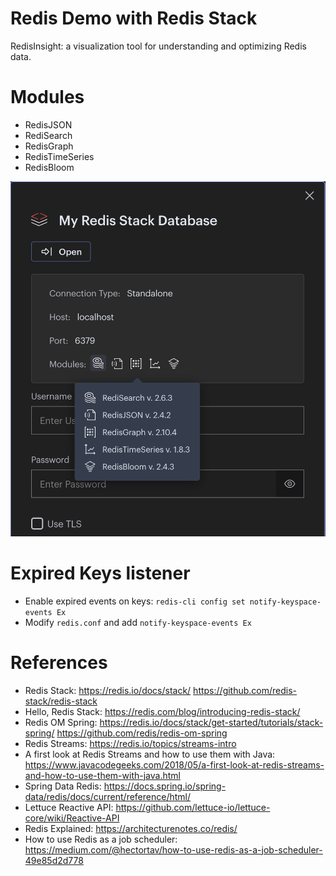Redis Demo with Redis Stack
===============================

RedisInsight: a visualization tool for understanding and optimizing Redis data.

# Modules

* RedisJSON
* RediSearch 
* RedisGraph
* RedisTimeSeries
* RedisBloom

![Redis Stack](redis-stack.png)
            
# Expired Keys listener

* Enable expired events on keys: `redis-cli config set notify-keyspace-events Ex` 
* Modify `redis.conf` and add `notify-keyspace-events Ex`

# References
       
* Redis Stack: https://redis.io/docs/stack/ https://github.com/redis-stack/redis-stack
* Hello, Redis Stack: https://redis.com/blog/introducing-redis-stack/
* Redis OM Spring: https://redis.io/docs/stack/get-started/tutorials/stack-spring/ https://github.com/redis/redis-om-spring
* Redis Streams: https://redis.io/topics/streams-intro
* A first look at Redis Streams and how to use them with Java: https://www.javacodegeeks.com/2018/05/a-first-look-at-redis-streams-and-how-to-use-them-with-java.html
* Spring Data Redis: https://docs.spring.io/spring-data/redis/docs/current/reference/html/
* Lettuce Reactive API: https://github.com/lettuce-io/lettuce-core/wiki/Reactive-API
* Redis Explained: https://architecturenotes.co/redis/
* How to use Redis as a job scheduler: https://medium.com/@hectortav/how-to-use-redis-as-a-job-scheduler-49e85d2d778


